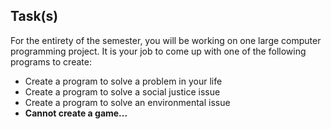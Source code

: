 ## Task(s)

For the entirety of the semester, you will be working on one large computer programming project.  It is your job to come up with one of the following programs to create:
* Create a program to solve a problem in your life
* Create a program to solve a social justice issue
* Create a program to solve an environmental issue
* **Cannot create a game...**